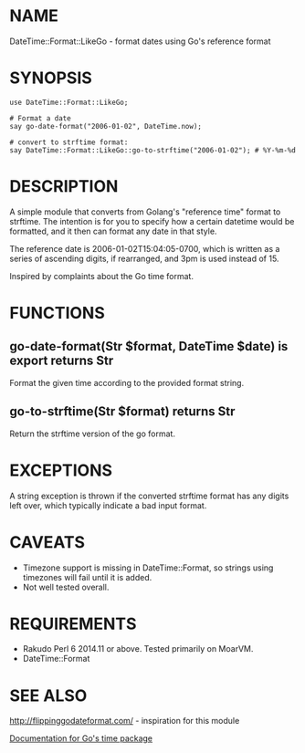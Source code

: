 # NAME

DateTime::Format::LikeGo - format dates using Go's reference format

# SYNOPSIS

```perl6
use DateTime::Format::LikeGo;

# Format a date
say go-date-format("2006-01-02", DateTime.now);

# convert to strftime format:
say DateTime::Format::LikeGo::go-to-strftime("2006-01-02"); # %Y-%m-%d
```

# DESCRIPTION

A simple module that converts from Golang's "reference time" format to
strftime. The intention is for you to specify how a certain datetime would be
formatted, and it then can format any date in that style.

The reference date is 2006-01-02T15:04:05-0700, which is written as a series of
ascending digits, if rearranged, and 3pm is used instead of 15.

Inspired by complaints about the Go time format.

# FUNCTIONS

## go-date-format(Str $format, DateTime $date) is export returns Str

Format the given time according to the provided format string.

## go-to-strftime(Str $format) returns Str

Return the strftime version of the go format.

# EXCEPTIONS

A string exception is thrown if the converted strftime format has any digits
left over, which typically indicate a bad input format.

# CAVEATS

- Timezone support is missing in DateTime::Format, so strings using timezones
  will fail until it is added.
- Not well tested overall.

# REQUIREMENTS

- Rakudo Perl 6 2014.11 or above. Tested primarily on MoarVM.
- DateTime::Format

# SEE ALSO

http://flippinggodateformat.com/ - inspiration for this module

[Documentation for Go's time package](http://golang.org/pkg/time/)

